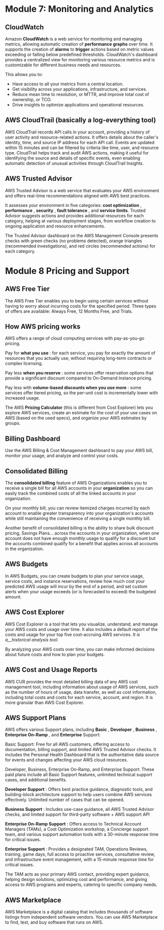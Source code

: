 # Module 7: Monitoring and Analytics

## CloudWatch

Amazon **CloudWatch** is a web service for monitoring and managing metrics, allowing automatic creation of **performance graphs** over time. It supports the creation of **alarms** to **trigger** actions based on metric values exceeding or falling below predefined thresholds. CloudWatch's dashboard provides a centralized view for monitoring various resource metrics and is customizable for different business needs and resources.

This allows you to:

- Have access to all your metrics from a central location.
- Get visibility across your applications, infrastructure, and services.
- Reduce mean time to resolution, or MTTR, and improve total cost of ownership, or TCO.
- Drive insights to optimize applications and operational resources.

## AWS CloudTrail (basically a log-everything tool)

AWS CloudTrail records API calls in your account, providing a history of user activity and resource-related actions. It offers details about the caller's identity, time, and source IP address for each API call. Events are updated within 15 minutes and can be filtered by criteria like time, user, and resource type. CloudTrail helps track and audit AWS actions, making it useful for identifying the source and details of specific events, even enabling automatic detection of unusual activities through CloudTrail Insights.

## AWS Trusted Advisor

AWS Trusted Advisor is a web service that evaluates your AWS environment and offers real-time recommendations aligned with AWS best practices.

It assesses your environment in five categories: **cost optimization** , **performance** , **security** , **fault tolerance** , and **service limits**. Trusted Advisor suggests actions and provides additional resources for each category, helping at various deployment stages, from workflow creation to ongoing application and resource enhancements.

The Trusted Advisor dashboard on the AWS Management Console presents checks with green checks (no problems detected), orange triangles (recommended investigations), and red circles (recommended actions) for each category.

# Module 8 Pricing and Support

## AWS Free Tier

The AWS Free Tier enables you to begin using certain services without having to worry about incurring costs for the specified period. Three types of offers are available: Always Free, 12 Months Free, and Trials.

## How AWS pricing works

AWS offers a range of cloud computing services with pay-as-you-go pricing.

Pay for **what you use** : for each service, you pay for exactly the amount of resources that you actually use, without requiring long-term contracts or complex licensing.

Pay less **when you reserve** : some services offer reservation options that provide a significant discount compared to On-Demand Instance pricing.

Pay less with **volume-based discounts when you use more** : some services offer tiered pricing, so the per-unit cost is incrementally lower with increased usage.

The AWS **Pricing Calculator** (this is different from Cost Explorer) lets you explore AWS services, create an estimate for the cost of your use cases on AWS (based on the used specs), and organize your AWS estimates by groups.

## Billing Dashboard

Use the AWS Billing & Cost Management dashboard to pay your AWS bill, monitor your usage, and analyze and control your costs.

## Consolidated Billing

The **consolidated billing** feature of AWS Organizations enables you to receive a single bill for all AWS accounts in your **organization** so you can easily track the combined costs of all the linked accounts in your organization.

On your monthly bill, you can review itemized charges incurred by each account to enable greater transparency into your organization's accounts while still maintaining the convenience of receiving a single monthly bill.

Another benefit of consolidated billing is the ability to share bulk discount pricing, Savings Plans… across the accounts in your organization, when one account does not have enough monthly usage to qualify for a discount but the accounts combined qualify for a benefit that applies across all accounts in the organization.

## AWS Budgets

In AWS Budgets, you can create budgets to plan your service usage, service costs, and instance reservations, review how much cost your predicted AWS usage will incur by the end of a period, and set custom alerts when your usage exceeds (or is forecasted to exceed) the budgeted amount.

## AWS Cost Explorer

AWS Cost Explorer is a tool that lets you visualize, understand, and manage your AWS costs and usage over time. It also includes a default report of the costs and usage for your top five cost-accruing AWS services. _It is a__historical analysis tool_.

By analyzing your AWS costs over time, you can make informed decisions about future costs and how to plan your budgets.

## AWS Cost and Usage Reports

AWS CUR provides the most detailed billing data of any AWS cost management tool, including information about usage of AWS services, such as the number of hours of usage, data transfer, as well as cost information, including total costs and costs for each service, account, and region. It is more granular than AWS Cost Explorer.

## AWS Support Plans

AWS offers various Support plans, including **Basic** , **Developer** , **Business** , **Enterprise On-Ramp** , and **Enterprise** Support:

Basic Support: Free for all AWS customers, offering access to documentation, billing support, and limited AWS Trusted Advisor checks. It includes the Personal Health Dashboard that is the authoritative data source for events and changes affecting your AWS cloud resources.

Developer, Business, Enterprise On-Ramp, and Enterprise Support: These paid plans include all Basic Support features, unlimited technical support cases, and additional benefits.

**Developer Support** : Offers best practice guidance, diagnostic tools, and building-block architecture support to help users combine AWS services effectively. Unlimited number of cases that can be opened.

**Business Support** : Includes use-case guidance, all AWS Trusted Advisor checks, and limited support for third-party software + AWS support API

**Enterprise On-Ramp Support** : Offers access to Technical Account Managers (TAMs), a Cost Optimization workshop, a Concierge support team, and various support automation tools with a 30-minute response time for critical issues.

**Enterprise Support** : Provides a designated TAM, Operations Reviews, training, game days, full access to proactive services, consultative review, and infrastructure event management, with a 15-minute response time for critical issues.

The TAM acts as your primary AWS contact, providing expert guidance, helping design solutions, optimizing cost and performance, and giving access to AWS programs and experts, catering to specific company needs.

## AWS Marketplace

AWS Marketplace is a digital catalog that includes thousands of software listings from independent software vendors. You can use AWS Marketplace to find, test, and buy software that runs on AWS.
